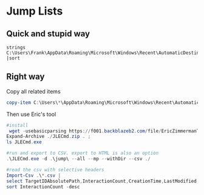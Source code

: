 # Jump Lists


## Quick and stupid way
```
strings C:\Users\Frank\AppData\Roaming\Microsoft\Windows\Recent\AutomaticDestinations\* |sort
```
 
## Right way
 
Copy all related items
```powershell
copy-item C:\Users\*\AppData\Roaming\Microsoft\Windows\Recent\AutomaticDestinations\ . -recurse -verbose ```
```

Then use Eric's tool

```powershell
#install
 wget -usebasicparsing https://f001.backblazeb2.com/file/EricZimmermanTools/JLECmd.zip -outfile JLECmd.zip; 
Expand-Archive ./JLECmd.zip . ; 
ls JLECmd.exe 

#run and export to CSV. export to HTML is also an option
.\JLECmd.exe -d .\jump\ --all --mp --withDir --csv ./

#read the csv with selective headers
Import-Csv .\*.csv | 
select TargetIDAbsolutePath,InteractionCount,CreationTime,LastModified,TargetCreated,Targetmodified,TargetAccessed | 
sort InteractionCount -desc
```
 
